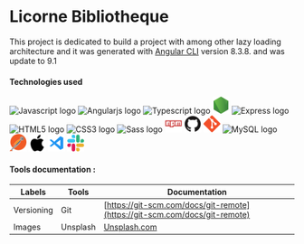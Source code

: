 # Licorne Bibliotheque

This project is dedicated to build a project with among other lazy loading architecture and it was generated with [Angular CLI](https://github.com/angular/angular-cli) version 8.3.8. and was update to 9.1
<h4> Technologies used</h4>
<p align="left">
<img src="https://devicons.github.io/devicon/devicon.git/icons/javascript/javascript-original.svg" title="Javascript" alt="Javascript logo" width="30" height="30"/> 
<img src="https://devicons.github.io/devicon/devicon.git/icons/angularjs/angularjs-original.svg" title="Angular" alt="Angularjs logo" width="30" height="30"/> 
<img src="https://devicons.github.io/devicon/devicon.git/icons/typescript/typescript-original.svg" title="Typescript" alt="Typescript logo" width="30" height="30"/>
<img src="https://raw.githubusercontent.com/devicons/devicon/0d6c64dbbf311879f7d563bfc3ccf559f9ed111c/icons/nodejs/nodejs-original.svg" title="NodeJS" alt="nodejs logo" width="30" height="30"/>
<img src="https://devicons.github.io/devicon/devicon.git/icons/express/express-original-wordmark.svg" title="Express" alt="Express logo" width="30" height="30"/>
<img src="https://devicons.github.io/devicon/devicon.git/icons/html5/html5-original-wordmark.svg" title="HTML5" alt="HTML5 logo" width="30" height="30"/> 
<img src="https://devicons.github.io/devicon/devicon.git/icons/css3/css3-original-wordmark.svg" title="CSS3" alt="CSS3 logo" width="30" height="30"/> 
<img src="https://devicons.github.io/devicon/devicon.git/icons/sass/sass-original.svg" title="Sass" alt="Sass logo" width="30" height="30"/> 
<!-- <img src="https://devicons.github.io/devicon/devicon.git/icons/bootstrap/bootstrap-plain.svg" title="Bootstrap" alt="Bootstrap logo" width="30" height="30"/>  -->
<img src="https://raw.githubusercontent.com/devicons/devicon/0d6c64dbbf311879f7d563bfc3ccf559f9ed111c/icons/npm/npm-original-wordmark.svg" title="NPM" alt="npm logo" width="30" height="30"/> 
<img src="https://raw.githubusercontent.com/devicons/devicon/0d6c64dbbf311879f7d563bfc3ccf559f9ed111c/icons/github/github-original.svg" title="Github" alt="github logo" width="30" height="30"/> 
<img src="https://raw.githubusercontent.com/devicons/devicon/0d6c64dbbf311879f7d563bfc3ccf559f9ed111c/icons/git/git-original.svg" title="Git" alt="git logo" width="30" height="30"/> 
<img src="https://devicons.github.io/devicon/devicon.git/icons/mysql/mysql-original-wordmark.svg" title="MySQL" alt="MySQL logo" width="30" height="30"/>
<img src="https://raw.githubusercontent.com/DOligex/devIcons/c7399b7aa0823661e4eedf4879caf61e41680c43/postman.svg?token=AMIZFZRA4T2DDV4NDVXJKZ27G35WS" title="Postman" alt="Postman logo" width="30">
<img src="https://raw.githubusercontent.com/devicons/devicon/0d6c64dbbf311879f7d563bfc3ccf559f9ed111c/icons/apple/apple-original.svg" title="Mac" alt="Apple logo" width="30" height="30"/>
<img src="https://raw.githubusercontent.com/PKief/vscode-material-icon-theme/36c6d3ef63c06fe942b62da9303b559d8b4535b3/icons/vscode.svg" title="VSCode" alt="VSCode logo" width="30" height="30"/>
<img src="https://raw.githubusercontent.com/devicons/devicon/0d6c64dbbf311879f7d563bfc3ccf559f9ed111c/icons/slack/slack-original.svg" title="Slack" alt="Slack logo" width="30" height="30"/>
</p>

#### Tools documentation :
| Labels | Tools  | Documentation| 
|--|--|--|
|Versioning| Git  | [https://git-scm.com/docs/git-remote](https://git-scm.com/docs/git-remote) |
| Images | Unsplash  | [Unsplash.com](https://unsplash.com/) |

